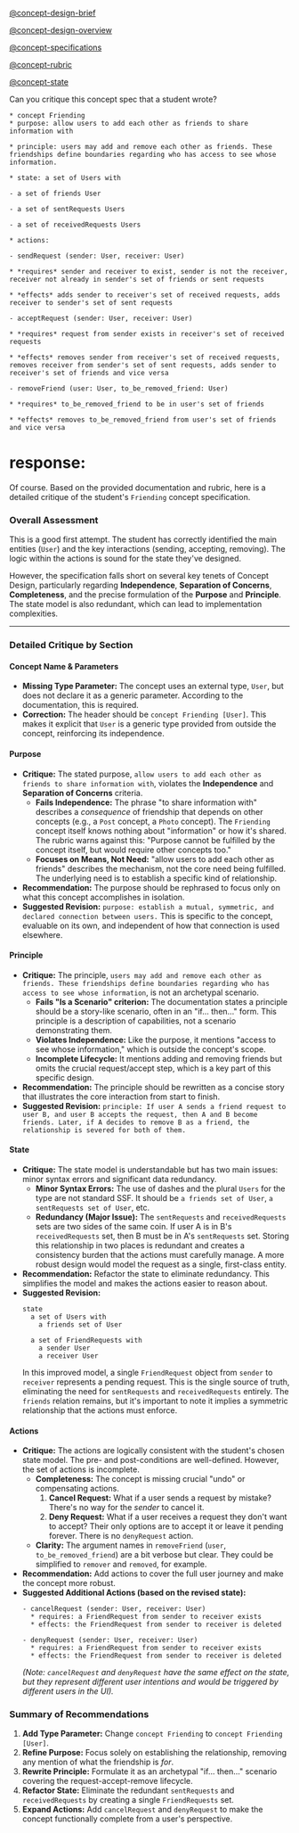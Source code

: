 [@concept-design-brief](../background/concept-design-brief.md)

[@concept-design-overview](../background/concept-design-overview.md)

[@concept-specifications](../background/concept-specifications.md)

[@concept-rubric](../background/detailed/concept-rubric.md)

[@concept-state](../background/detailed/concept-state.md)

Can you critique this concept spec that a student wrote?

```
* concept Friending
* purpose: allow users to add each other as friends to share information with

* principle: users may add and remove each other as friends. These friendships define boundaries regarding who has access to see whose information.

* state: a set of Users with

- a set of friends User

- a set of sentRequests Users

- a set of receivedRequests Users

* actions:

- sendRequest (sender: User, receiver: User)

* *requires* sender and receiver to exist, sender is not the receiver, receiver not already in sender's set of friends or sent requests

* *effects* adds sender to receiver's set of received requests, adds receiver to sender's set of sent requests

- acceptRequest (sender: User, receiver: User)

* *requires* request from sender exists in receiver's set of received requests

* *effects* removes sender from receiver's set of received requests, removes receiver from sender's set of sent requests, adds sender to receiver's set of friends and vice versa

- removeFriend (user: User, to_be_removed_friend: User)

* *requires* to_be_removed_friend to be in user's set of friends

* *effects* removes to_be_removed_friend from user's set of friends and vice versa
  ```


# response:

Of course. Based on the provided documentation and rubric, here is a detailed critique of the student's `Friending` concept specification.

### Overall Assessment

This is a good first attempt. The student has correctly identified the main entities (`User`) and the key interactions (sending, accepting, removing). The logic within the actions is sound for the state they've designed.

However, the specification falls short on several key tenets of Concept Design, particularly regarding **Independence**, **Separation of Concerns**, **Completeness**, and the precise formulation of the **Purpose** and **Principle**. The state model is also redundant, which can lead to implementation complexities.

---

### Detailed Critique by Section

#### **Concept Name & Parameters**

*   **Missing Type Parameter:** The concept uses an external type, `User`, but does not declare it as a generic parameter. According to the documentation, this is required.
*   **Correction:** The header should be `concept Friending [User]`. This makes it explicit that `User` is a generic type provided from outside the concept, reinforcing its independence.

#### **Purpose**

*   **Critique:** The stated purpose, `allow users to add each other as friends to share information with`, violates the **Independence** and **Separation of Concerns** criteria.
    *   **Fails Independence:** The phrase "to share information with" describes a *consequence* of friendship that depends on other concepts (e.g., a `Post` concept, a `Photo` concept). The `Friending` concept itself knows nothing about "information" or how it's shared. The rubric warns against this: "Purpose cannot be fulfilled by the concept itself, but would require other concepts too."
    *   **Focuses on Means, Not Need:** "allow users to add each other as friends" describes the mechanism, not the core need being fulfilled. The underlying need is to establish a specific kind of relationship.
*   **Recommendation:** The purpose should be rephrased to focus only on what this concept accomplishes in isolation.
*   **Suggested Revision:** `purpose: establish a mutual, symmetric, and declared connection between users.` This is specific to the concept, evaluable on its own, and independent of how that connection is used elsewhere.

#### **Principle**

*   **Critique:** The principle, `users may add and remove each other as friends. These friendships define boundaries regarding who has access to see whose information`, is not an archetypal scenario.
    *   **Fails "Is a Scenario" criterion:** The documentation states a principle should be a story-like scenario, often in an "if... then..." form. This principle is a description of capabilities, not a scenario demonstrating them.
    *   **Violates Independence:** Like the purpose, it mentions "access to see whose information," which is outside the concept's scope.
    *   **Incomplete Lifecycle:** It mentions adding and removing friends but omits the crucial request/accept step, which is a key part of this specific design.
*   **Recommendation:** The principle should be rewritten as a concise story that illustrates the core interaction from start to finish.
*   **Suggested Revision:** `principle: If user A sends a friend request to user B, and user B accepts the request, then A and B become friends. Later, if A decides to remove B as a friend, the relationship is severed for both of them.`

#### **State**

*   **Critique:** The state model is understandable but has two main issues: minor syntax errors and significant data redundancy.
    *   **Minor Syntax Errors:** The use of dashes and the plural `Users` for the type are not standard SSF. It should be `a friends set of User`, `a sentRequests set of User`, etc.
    *   **Redundancy (Major Issue):** The `sentRequests` and `receivedRequests` sets are two sides of the same coin. If user A is in B's `receivedRequests` set, then B must be in A's `sentRequests` set. Storing this relationship in two places is redundant and creates a consistency burden that the actions must carefully manage. A more robust design would model the request as a single, first-class entity.
*   **Recommendation:** Refactor the state to eliminate redundancy. This simplifies the model and makes the actions easier to reason about.
*   **Suggested Revision:**
    ```
    state
      a set of Users with
        a friends set of User

      a set of FriendRequests with
        a sender User
        a receiver User
    ```
    In this improved model, a single `FriendRequest` object from `sender` to `receiver` represents a pending request. This is the single source of truth, eliminating the need for `sentRequests` and `receivedRequests` entirely. The `friends` relation remains, but it's important to note it implies a symmetric relationship that the actions must enforce.

#### **Actions**

*   **Critique:** The actions are logically consistent with the student's chosen state model. The pre- and post-conditions are well-defined. However, the set of actions is incomplete.
    *   **Completeness:** The concept is missing crucial "undo" or compensating actions.
        1.  **Cancel Request:** What if a user sends a request by mistake? There's no way for the *sender* to cancel it.
        2.  **Deny Request:** What if a user receives a request they don't want to accept? Their only options are to accept it or leave it pending forever. There is no `denyRequest` action.
    *   **Clarity:** The argument names in `removeFriend` (`user`, `to_be_removed_friend`) are a bit verbose but clear. They could be simplified to `remover` and `removed`, for example.
*   **Recommendation:** Add actions to cover the full user journey and make the concept more robust.
*   **Suggested Additional Actions (based on the revised state):**
    ```
    - cancelRequest (sender: User, receiver: User)
      * requires: a FriendRequest from sender to receiver exists
      * effects: the FriendRequest from sender to receiver is deleted

    - denyRequest (sender: User, receiver: User)
      * requires: a FriendRequest from sender to receiver exists
      * effects: the FriendRequest from sender to receiver is deleted
    ```
    *(Note: `cancelRequest` and `denyRequest` have the same effect on the state, but they represent different user intentions and would be triggered by different users in the UI).*

### Summary of Recommendations

1.  **Add Type Parameter:** Change `concept Friending` to `concept Friending [User]`.
2.  **Refine Purpose:** Focus solely on establishing the relationship, removing any mention of what the friendship is *for*.
3.  **Rewrite Principle:** Formulate it as an archetypal "if... then..." scenario covering the request-accept-remove lifecycle.
4.  **Refactor State:** Eliminate the redundant `sentRequests` and `receivedRequests` by creating a single `FriendRequests` set.
5.  **Expand Actions:** Add `cancelRequest` and `denyRequest` to make the concept functionally complete from a user's perspective.